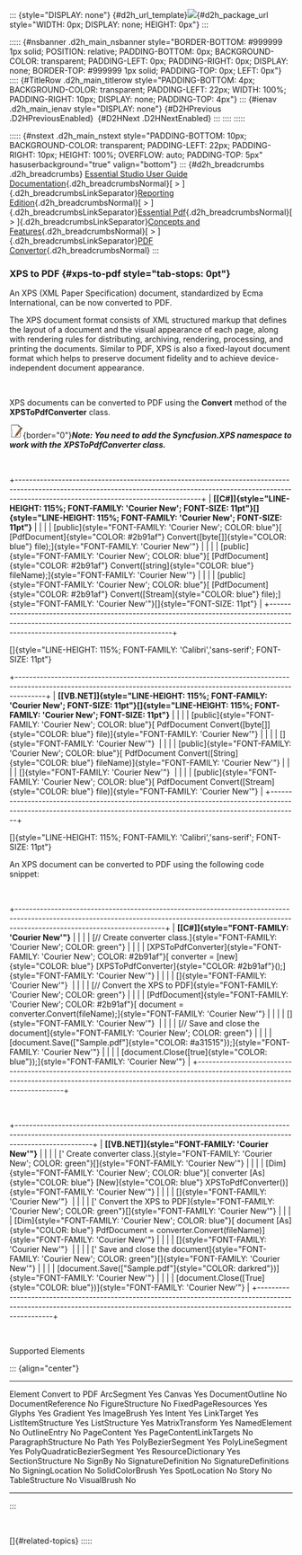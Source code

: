 ::: {style="DISPLAY: none"}
[](ms-xhelp:///?Id=d2h_url_template){#d2h_url_template}![](!package_url!){#d2h_package_url style="WIDTH: 0px; DISPLAY: none; HEIGHT: 0px"}
:::

::::: {#nsbanner .d2h_main_nsbanner style="BORDER-BOTTOM: #999999 1px solid; POSITION: relative; PADDING-BOTTOM: 0px; BACKGROUND-COLOR: transparent; PADDING-LEFT: 0px; PADDING-RIGHT: 0px; DISPLAY: none; BORDER-TOP: #999999 1px solid; PADDING-TOP: 0px; LEFT: 0px"}
:::: {#TitleRow .d2h_main_titlerow style="PADDING-BOTTOM: 4px; BACKGROUND-COLOR: transparent; PADDING-LEFT: 22px; WIDTH: 100%; PADDING-RIGHT: 10px; DISPLAY: none; PADDING-TOP: 4px"}
::: {#ienav .d2h_main_ienav style="DISPLAY: none"}
[](ms-xhelp:///?Id=3e247878-d7ea-4e71-8075-ca4d4378001c){#D2HPrevious .D2HPreviousEnabled}  [](ms-xhelp:///?Id=783848c5-c845-48e8-9ec9-09165c6bd500){#D2HNext .D2HNextEnabled}
:::
::::
:::::

::::: {#nstext .d2h_main_nstext style="PADDING-BOTTOM: 10px; BACKGROUND-COLOR: transparent; PADDING-LEFT: 22px; PADDING-RIGHT: 10px; HEIGHT: 100%; OVERFLOW: auto; PADDING-TOP: 5px" hasuserbackground="true" valign="bottom"}
::: {#d2h_breadcrumbs .d2h_breadcrumbs}
[Essential Studio User Guide Documentation](ms-xhelp:///?Id=12457748-09e3-4d74-a240-8e049cedf030){.d2h_breadcrumbsNormal}[ \> ]{.d2h_breadcrumbsLinkSeparator}[Reporting Edition](ms-xhelp:///?Id=027aa5b6-6676-4f93-ad23-c20e8c45792e){.d2h_breadcrumbsNormal}[ \> ]{.d2h_breadcrumbsLinkSeparator}[Essential Pdf](ms-xhelp:///?Id=22756092-3da5-4797-9514-dab0617c6902){.d2h_breadcrumbsNormal}[ \> ]{.d2h_breadcrumbsLinkSeparator}[Concepts and Features](ms-xhelp:///?Id=b2064337-afd6-4241-aa41-868a5489a8dd){.d2h_breadcrumbsNormal}[ \> ]{.d2h_breadcrumbsLinkSeparator}[PDF Convertor](ms-xhelp:///?Id=2b6a7d69-810d-44e0-aca8-fc3a5e75a9da){.d2h_breadcrumbsNormal}
:::

### XPS to PDF {#xps-to-pdf style="tab-stops: 0pt"}

An XPS (XML Paper Specification) document, standardized by Ecma International, can be now converted to PDF.

The XPS document format consists of XML structured markup that defines the layout of a document and the visual appearance of each page, along with rendering rules for distributing, archiving, rendering, processing, and printing the documents. Similar to PDF, XPS is also a fixed-layout document format which helps to preserve document fidelity and to achieve device-independent document appearance.

 

XPS documents can be converted to PDF using the **Convert** method of the **XPSToPdfConverter** class.

![](ImagesExt/image22_2.jpg){border="0"}***Note: You need to add the Syncfusion.XPS namespace to work with the XPSToPdfConverter class.***

 

+---------------------------------------------------------------------------------------------------------------------------------------------------------------------------------------------------------------+
| **[\[C#\]]{style="LINE-HEIGHT: 115%; FONT-FAMILY: 'Courier New'; FONT-SIZE: 11pt"}[]{style="LINE-HEIGHT: 115%; FONT-FAMILY: 'Courier New'; FONT-SIZE: 11pt"}**                                                |
|                                                                                                                                                                                                               |
| [public]{style="FONT-FAMILY: 'Courier New'; COLOR: blue"}[ [PdfDocument]{style="COLOR: #2b91af"} Convert([byte\[\]]{style="COLOR: blue"} file);]{style="FONT-FAMILY: 'Courier New'"}                          |
|                                                                                                                                                                                                               |
| [public]{style="FONT-FAMILY: 'Courier New'; COLOR: blue"}[ [PdfDocument]{style="COLOR: #2b91af"} Convert([string]{style="COLOR: blue"} fileName);]{style="FONT-FAMILY: 'Courier New'"}                        |
|                                                                                                                                                                                                               |
| [public]{style="FONT-FAMILY: 'Courier New'; COLOR: blue"}[ [PdfDocument]{style="COLOR: #2b91af"} Convert([Stream]{style="COLOR: blue"} file);]{style="FONT-FAMILY: 'Courier New'"}[]{style="FONT-SIZE: 11pt"} |
+---------------------------------------------------------------------------------------------------------------------------------------------------------------------------------------------------------------+

[]{style="LINE-HEIGHT: 115%; FONT-FAMILY: 'Calibri','sans-serif'; FONT-SIZE: 11pt"} 

+--------------------------------------------------------------------------------------------------------------------------------------------------------------------+
| **[\[VB.NET\]]{style="LINE-HEIGHT: 115%; FONT-FAMILY: 'Courier New'; FONT-SIZE: 11pt"}[]{style="LINE-HEIGHT: 115%; FONT-FAMILY: 'Courier New'; FONT-SIZE: 11pt"}** |
|                                                                                                                                                                    |
| [public]{style="FONT-FAMILY: 'Courier New'; COLOR: blue"}[ PdfDocument Convert([byte\[\]]{style="COLOR: blue"} file)]{style="FONT-FAMILY: 'Courier New'"}          |
|                                                                                                                                                                    |
| []{style="FONT-FAMILY: 'Courier New'"}                                                                                                                             |
|                                                                                                                                                                    |
| [public]{style="FONT-FAMILY: 'Courier New'; COLOR: blue"}[ PdfDocument Convert([String]{style="COLOR: blue"} fileName)]{style="FONT-FAMILY: 'Courier New'"}        |
|                                                                                                                                                                    |
| []{style="FONT-FAMILY: 'Courier New'"}                                                                                                                             |
|                                                                                                                                                                    |
| [public]{style="FONT-FAMILY: 'Courier New'; COLOR: blue"}[ PdfDocument Convert([Stream]{style="COLOR: blue"} file)]{style="FONT-FAMILY: 'Courier New'"}            |
+--------------------------------------------------------------------------------------------------------------------------------------------------------------------+

[]{style="LINE-HEIGHT: 115%; FONT-FAMILY: 'Calibri','sans-serif'; FONT-SIZE: 11pt"} 

An XPS document can be converted to PDF using the following code snippet:

 

+-----------------------------------------------------------------------------------------------------------------------------------------------------------------------------------------------------+
| **[\[C#\]]{style="FONT-FAMILY: 'Courier New'"}**                                                                                                                                                    |
|                                                                                                                                                                                                     |
| [// Create converter class.]{style="FONT-FAMILY: 'Courier New'; COLOR: green"}                                                                                                                      |
|                                                                                                                                                                                                     |
| [XPSToPdfConverter]{style="FONT-FAMILY: 'Courier New'; COLOR: #2b91af"}[ converter = [new]{style="COLOR: blue"} [XPSToPdfConverter]{style="COLOR: #2b91af"}();]{style="FONT-FAMILY: 'Courier New'"} |
|                                                                                                                                                                                                     |
| []{style="FONT-FAMILY: 'Courier New'"}                                                                                                                                                              |
|                                                                                                                                                                                                     |
| [// Convert the XPS to PDF]{style="FONT-FAMILY: 'Courier New'; COLOR: green"}                                                                                                                       |
|                                                                                                                                                                                                     |
| [PdfDocument]{style="FONT-FAMILY: 'Courier New'; COLOR: #2b91af"}[ document = converter.Convert(fileName);]{style="FONT-FAMILY: 'Courier New'"}                                                     |
|                                                                                                                                                                                                     |
| []{style="FONT-FAMILY: 'Courier New'"}                                                                                                                                                              |
|                                                                                                                                                                                                     |
| [// Save and close the document]{style="FONT-FAMILY: 'Courier New'; COLOR: green"}                                                                                                                  |
|                                                                                                                                                                                                     |
| [document.Save([\"Sample.pdf\"]{style="COLOR: #a31515"});]{style="FONT-FAMILY: 'Courier New'"}                                                                                                      |
|                                                                                                                                                                                                     |
| [document.Close([true]{style="COLOR: blue"});]{style="FONT-FAMILY: 'Courier New'"}                                                                                                                  |
+-----------------------------------------------------------------------------------------------------------------------------------------------------------------------------------------------------+

 

+---------------------------------------------------------------------------------------------------------------------------------------------------------------------------------+
| **[\[VB.NET\]]{style="FONT-FAMILY: 'Courier New'"}**                                                                                                                            |
|                                                                                                                                                                                 |
| [\' Create converter class.]{style="FONT-FAMILY: 'Courier New'; COLOR: green"}[]{style="FONT-FAMILY: 'Courier New'"}                                                            |
|                                                                                                                                                                                 |
| [Dim]{style="FONT-FAMILY: 'Courier New'; COLOR: blue"}[ converter [As]{style="COLOR: blue"} [New]{style="COLOR: blue"} XPSToPdfConverter()]{style="FONT-FAMILY: 'Courier New'"} |
|                                                                                                                                                                                 |
| []{style="FONT-FAMILY: 'Courier New'"}                                                                                                                                          |
|                                                                                                                                                                                 |
| [\' Convert the XPS to PDF]{style="FONT-FAMILY: 'Courier New'; COLOR: green"}[]{style="FONT-FAMILY: 'Courier New'"}                                                             |
|                                                                                                                                                                                 |
| [Dim]{style="FONT-FAMILY: 'Courier New'; COLOR: blue"}[ document [As]{style="COLOR: blue"} PdfDocument = converter.Convert(fileName)]{style="FONT-FAMILY: 'Courier New'"}       |
|                                                                                                                                                                                 |
| []{style="FONT-FAMILY: 'Courier New'"}                                                                                                                                          |
|                                                                                                                                                                                 |
| [\' Save and close the document]{style="FONT-FAMILY: 'Courier New'; COLOR: green"}[]{style="FONT-FAMILY: 'Courier New'"}                                                        |
|                                                                                                                                                                                 |
| [document.Save([\"Sample.pdf\"]{style="COLOR: darkred"})]{style="FONT-FAMILY: 'Courier New'"}                                                                                   |
|                                                                                                                                                                                 |
| [document.Close([True]{style="COLOR: blue"})]{style="FONT-FAMILY: 'Courier New'"}                                                                                               |
+---------------------------------------------------------------------------------------------------------------------------------------------------------------------------------+

 

Supported Elements

::: {align="center"}
  ---------------------------- ----------------
  Element                      Convert to PDF
  ArcSegment                   Yes
  Canvas                       Yes
  DocumentOutline              No
  DocumentReference            No
  FigureStructure              No
  FixedPageResources           Yes
  Glyphs                       Yes
  Gradient                     Yes
  ImageBrush                   Yes
  Intent                       Yes
  LinkTarget                   Yes
  ListItemStructure            Yes
  ListStructure                Yes
  MatrixTransform              Yes
  NamedElement                 No
  OutlineEntry                 No
  PageContent                  Yes
  PageContentLinkTargets       No
  ParagraphStructure           No
  Path                         Yes
  PolyBezierSegment            Yes
  PolyLineSegment              Yes
  PolyQuadraticBezierSegment   Yes
  ResourceDictionary           Yes
  SectionStructure             No
  SignBy                       No
  SignatureDefinition          No
  SignatureDefinitions         No
  SigningLocation              No
  SolidColorBrush              Yes
  SpotLocation                 No
  Story                        No
  TableStructure               No
  VisualBrush                  No
  ---------------------------- ----------------
:::

 

[]{#related-topics}
:::::
